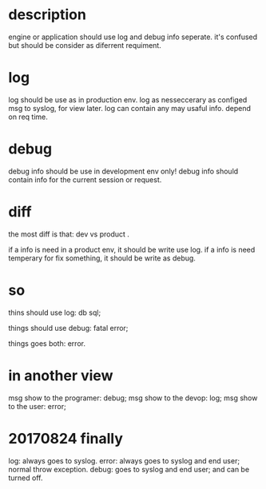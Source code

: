 # description

engine or application should use log and debug info seperate. it's confused but should be consider as diferrent requiment.


# log

log should be use as in production env. log as nesseccerary as configed msg to syslog, for view later.
log can contain any may usaful info. depend on req time.


# debug

debug info should be use in development env only!
debug info should contain info for the current session or request.


# diff

the most diff is that: dev vs product .

if a info is need in a product env, it should be write use log.
if a info is need temperary for fix something, it should be write as debug.

# so

thins should use log:  db sql;

things should use debug:  fatal error;

things goes both: error.


# in another view

msg show to the programer: debug;
msg show to the devop:     log;
msg show to the user:      error;


# 20170824 finally

log:      always goes to  syslog.
error:    always goes to syslog and end user;  normal throw exception.
debug:    goes to syslog and end user; and can be turned off.
